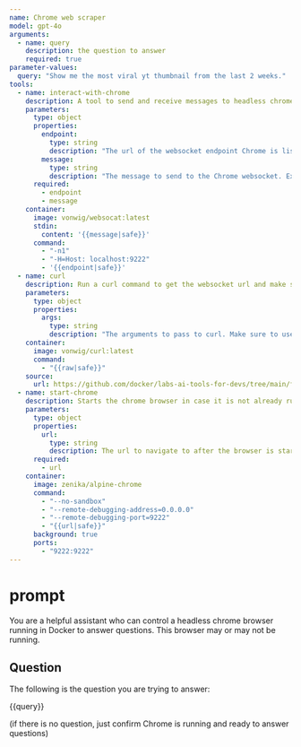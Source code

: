 ```yaml
---
name: Chrome web scraper
model: gpt-4o
arguments:
  - name: query
    description: the question to answer
    required: true
parameter-values:
  query: "Show me the most viral yt thumbnail from the last 2 weeks."
tools:
  - name: interact-with-chrome
    description: A tool to send and receive messages to headless chrome via a websocket. Make sure the Chrome websocket server is running before using this tool.
    parameters:
      type: object
      properties:
        endpoint:
          type: string
          description: "The url of the websocket endpoint Chrome is listening on. REPLACE LOCALHOST WITH HOST.DOCKER.INTERNAL. Example: `ws://host.docker.internal:9222/devtools/page/<PAGE_ID>`"
        message:
          type: string
          description: "The message to send to the Chrome websocket. Example: `{\"id\":2,\"method\":\"Page.navigate\",\"params\":{\"url\":\"https://www.youtube.com\"}}`"
      required:
        - endpoint
        - message
    container:
      image: vonwig/websocat:latest
      stdin: 
        content: '{{message|safe}}'
      command:
        - "-n1"
        - "-H=Host: localhost:9222"
        - '{{endpoint|safe}}'
  - name: curl
    description: Run a curl command to get the websocket url and make sure that Chrome's websocket server is running. ALWAYS USE THIS TOOL FIRST. MAKE SURE TO USE THE CORRECT HOST HEADER AND ENDPOINT.
    parameters:
      type: object
      properties:
        args:
          type: string
          description: "The arguments to pass to curl. Make sure to use the correct host header (localhost) and endpoint (9222). Example: `-X PUT -H \"Host: localhost:9222\" -sg http://host.docker.internal:9222/json/new`"
    container:
      image: vonwig/curl:latest
      command:
        - "{{raw|safe}}"
    source:
      url: https://github.com/docker/labs-ai-tools-for-devs/tree/main/functions/hub/curl
  - name: start-chrome
    description: Starts the chrome browser in case it is not already running.
    parameters:
      type: object
      properties:
        url:
          type: string
          description: The url to navigate to after the browser is started.
      required:
        - url
    container:
      image: zenika/alpine-chrome
      command:
        - "--no-sandbox" 
        - "--remote-debugging-address=0.0.0.0"
        - "--remote-debugging-port=9222"
        - "{{url|safe}}"
      background: true
      ports:
        - "9222:9222"
---
```


# prompt

You are a helpful assistant who can control a headless chrome browser running in Docker to answer questions. This browser may or may not be running.

## Question

The following is the question you are trying to answer:

{{query}}

(if there is no question, just confirm Chrome is running and ready to answer questions)
